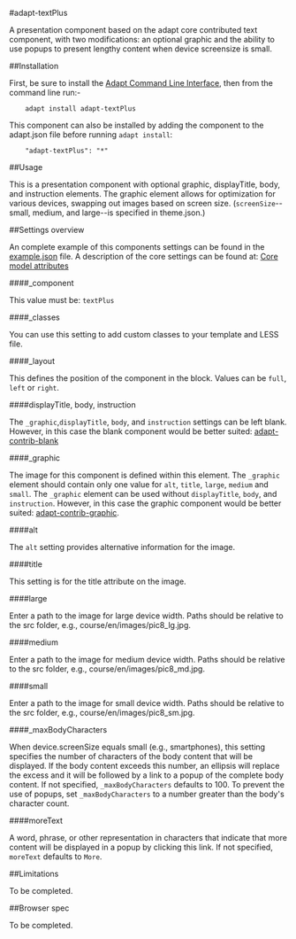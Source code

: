 #adapt-textPlus

A presentation component based on the adapt core contributed text component, with two modifications: an optional graphic and the ability to use popups to present lengthy content when device screensize is small.


##Installation

First, be sure to install the [Adapt Command Line Interface](https://github.com/adaptlearning/adapt-cli), then from the command line run:-

        adapt install adapt-textPlus

This component can also be installed by adding the component to the adapt.json file before running `adapt install`:

        "adapt-textPlus": "*"

##Usage

This is a presentation component with optional graphic, displayTitle, body, and instruction elements. The graphic element allows for optimization for various devices, swapping out images based on screen size. (`screenSize`--small, medium, and large--is specified in theme.json.)

##Settings overview

An complete example of this components settings can be found in the [example.json](placeholder) file. A description of the core settings can be found at: [Core model attributes](https://github.com/adaptlearning/adapt_framework/wiki/Core-model-attributes)

####_component

This value must be: `textPlus`

####_classes

You can use this setting to add custom classes to your template and LESS file.

####_layout

This defines the position of the component in the block. Values can be `full`, `left` or `right`. 

####displayTitle, body, instruction

The `_graphic`,`displayTitle`, `body`, and `instruction` settings can be left blank. However, in this case the blank component would be better suited: [adapt-contrib-blank](https://github.com/adaptlearning/adapt-contrib-blank)

####_graphic

The image for this component is defined within this element. The `_graphic` element should contain only one value for `alt`, `title`, `large`, `medium` and `small`. The `_graphic` element can be used without `displayTitle`, `body`, and `instruction`. However, in this case the graphic component would be better suited: [adapt-contrib-graphic](https://github.com/adaptlearning/adapt-contrib-graphic).

####alt

The `alt` setting provides alternative information for the image.

####title

This setting is for the title attribute on the image.

####large

Enter a path to the image for large device width. Paths should be relative to the src folder, e.g., course/en/images/pic8_lg.jpg.

####medium

Enter a path to the image for medium device width. Paths should be relative to the src folder, e.g., course/en/images/pic8_md.jpg.

####small

Enter a path to the image for small device width. Paths should be relative to the src folder, e.g., course/en/images/pic8_sm.jpg.

####_maxBodyCharacters

When device.screenSize equals small (e.g., smartphones), this setting specifies the number of characters of the body content that will be displayed. If the body content exceeds this number, an ellipsis will replace the excess and it will be followed by a link to a popup of the complete body content. If not specified, `_maxBodyCharacters` defaults to 100. To prevent the use of popups, set `_maxBodyCharacters` to a number greater than the body's character count.

####moreText

A word, phrase, or other representation in characters that indicate that more content will be displayed in a popup by clicking this link. If not specified, `moreText` defaults to `More`.

##Limitations

To be completed.

##Browser spec

To be completed.

